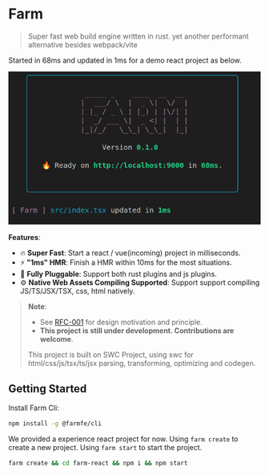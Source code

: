 # Farm

> Super fast web build engine written in rust. yet another performant alternative besides webpack/vite

Started in 68ms and updated in 1ms for a demo react project as below.

![img](./assets/performance.png)

**Features**:
* 🔥 **Super Fast**: Start a react / vue(incoming) project in milliseconds.
* ⚡ **"1ms" HMR**: Finish a HMR within 10ms for the most situations.
* 🧰 **Fully Pluggable**: Support both rust plugins and js plugins.
* ⚙️ **Native Web Assets Compiling Supported**: Support support compiling JS/TS/JSX/TSX, css, html natively.

> **Note**:
>
> - See [RFC-001](https://github.com/farm-fe/rfcs/blob/main/rfcs/001-core-architecture/rfc.md#motivation) for design motivation and principle.
> - **This project is still under development. Contributions are welcome**.
>
> This project is built on SWC Project, using swc for html/css/js/tsx/ts/jsx parsing, transforming, optimizing and codegen.

## Getting Started
Install Farm Cli:
```sh
npm install -g @farmfe/cli
```

We provided a experience react project for now. Using `farm create` to create a new project. Using `farm start` to start the project.

```sh
farm create && cd farm-react && npm i && npm start
```
